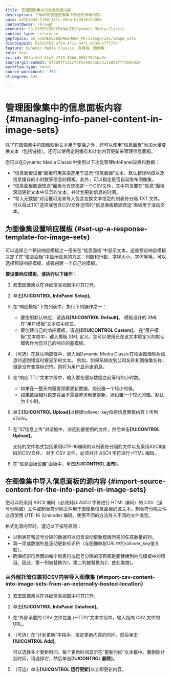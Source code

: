 ```yaml
---
title: 管理图像集中的信息面板内容
description: 了解如何管理图像集中的信息面板内容。
uuid: ed7b4344-f180-41fc-a95a-62a9767dc056
contentOwner: rbrough
products: SG_EXPERIENCEMANAGER/Dynamic-Media-Classic
content-type: reference
geptopics: SG_SCENESEVENONDEMAND_PK/categories/image_sets
discoiquuid: ba5d1fb1-af54-471c-a471-853ace7f72fd
feature: Dynamic Media Classic，查看器，图像集
role: User
exl-id: 09fafdb4-51e2-4719-83b6-056f79d1ba9e
source-git-commit: df689ff5a127bfbc400ca5331168d1ff7bb0b42e
workflow-type: tm+mt
source-wordcount: '763'
ht-degree: 54%

---
```


# 管理图像集中的信息面板内容{#managing-info-panel-content-in-image-sets}

除了在图像集中将图像映射文本用于变换之外，还可以使用“信息面板”添加大量变换文本（包括链接）。还可以使用定时缓存和计划内容更新来管理信息面板。

您可以在Dynamic Media Classic中使用以下功能管理InfoPanel设置和数据：

* “信息面板设置”面板可用来指定用于显示“信息面板”文本、默认错误响应以及信息缓存的小时数等信息的模板。此外，可以指定是否自动发布图像集。
* “信息面板数据馈送”面板允许您指定一个CSV文件，其中包含要在“信息”面板滚动更新文本中显示的文本，并计划更新信息的时间。
* “导入元数据”对话框可用来导入包含变换文本信息的制表符分隔 TXT 文件。可以将此TXT选项或包含CSV文件选项的“信息面板数据馈送”面板用于滚动文本。

## 为图像集设置响应模板 {#set-up-a-response-template-for-image-sets}

可以选择三个预设响应模板之一用来在“信息面板”中显示文本。这些预设响应模板决定了在“信息面板”中显示信息的方式：列数和行数、字样大小、字体等等。可以选择预设响应模板，或者创建一个自己的模板。

**要设置响应模板，请执行以下操作：**

1. 双击图像集以在详细信息视图中将其打开。
1. 单击&#x200B;**[!UICONTROL InfoPanel Setup]**。
1. 在“响应模板”下拉列表中，执行下列操作之一：

   * 要使用默认响应，请选择&#x200B;**[!UICONTROL Default]**。 模板设计的 XML 在“用户模板”文本框中灰显。
   * 要创建自己的响应模板，请选择&#x200B;**[!UICONTROL Custom]**。 在“用户模板”文本框中，键入模板 XML 定义。您可以使用已在该文本框定义的默认模板作为您自己的响应的基模板。

1. （可选）在默认响应框中，键入当Dynamic Media Classic在检索图像映射信息时遇到错误时要显示的文本。 例如，如果系统收到公司名称和图像集名称，但是没有变换标识符，则将为用户显示该消息。
1. 在“响应 TTL”文本字段中，输入要在缓存数据之前等待的小时数。

   * 如果在一整天内需要频繁更新数据，则设置一个较小的值。
   * 如果数据相对稳定并且不需要整天频繁更新，则设置一个较大的值。默认为十小时。

1. 单击&#x200B;**[!UICONTROL Upload]**&#x200B;以根据rollover_key值将信息面板内容上传到s7info。
1. 在“S7信息上传”对话框中，浏览到要使用的文件，然后单击&#x200B;**[!UICONTROL Upload]**。

   支持的文件格式包括采用UTF-16编码的以制表符分隔的文件以及采用ASCII编码的CSV文件。 对于 CSV 文件，必须对非 ASCII 字符进行 HTML 编码。

1. 在“信息面板设置”面板中，单击&#x200B;**[!UICONTROL 发布]**。

## 在图像集中导入信息面板的源内容 {#import-source-content-for-the-info-panel-in-image-sets}

您可以将采用 ASCII 编码（必须对非 ASCII 字符进行 HTML 编码）的 CSV（逗号分隔值）文件或制表符分隔文件用于图像集信息面板的源文本。制表符分隔文件必须使用 UTF-16 (Unicode) 编码。使用不同的方法导入不同的文件类型。

格式化源内容时，谨记以下指导原则：

* 以制表符和逗号分隔的数据可以包含滚动更新模板所需的任意数量的列。
* 第一项或数据列是滚动更新标识符（与图像映射URL中的rollover_key值关联）。
* 确保标识符后面的每个制表符或逗号分隔的项目都是要替换到响应模板中的项目。因此，第一列被替换为$1$，第二列被替换为$2$，依此类推)。

### 从外部托管位置将CSV内容导入图像集 {#import-csv-content-into-image-sets-from-an-externally-hosted-location}

1. 双击图像集以在详细信息视图中将其打开。
1. 单击&#x200B;**[!UICONTROL InfoPanel Datafeed]**。
1. 在“外部承载的 CSV 文件位置 (HTTP)”文本字段中，输入指向 CSV 文件的 URL。
1. （可选）在“计划更新”字段中，指定更新内容的时间，然后单击&#x200B;**[!UICONTROL Add]**。

   可以选择多个更新时间。每个更新时间显示在“更新时间”文本框中。要删除计划时间，请选择它，然后单击&#x200B;**[!UICONTROL 删除]**。

1. （可选）单击&#x200B;**[!UICONTROL 运行更新]**&#x200B;以立即更新内容。
